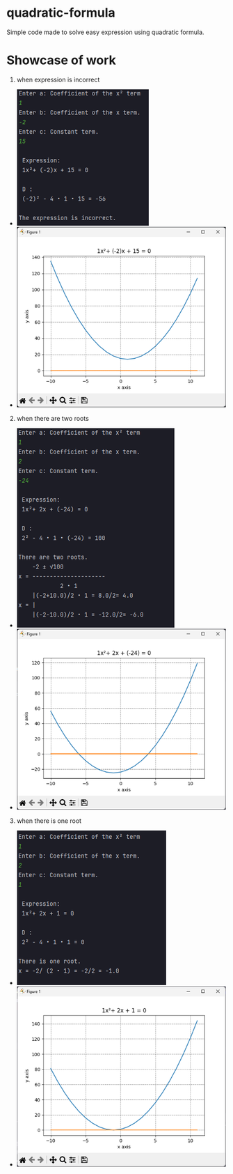 # quadratic-formula

Simple code made to solve easy expression using quadratic formula.


# Showcase of work
1. when expression is incorrect
 - ![Showcase of work](https://github.com/mangofoxplay/quadratic-formula/blob/main/Screenshots/ss1.png)
 - ![Showcase of work](https://github.com/mangofoxplay/quadratic-formula/blob/main/Screenshots/ss2.png)
2. when there are two roots
 - ![Showcase of work](https://github.com/mangofoxplay/quadratic-formula/blob/main/Screenshots/ss3.png)
 - ![Showcase of work](https://github.com/mangofoxplay/quadratic-formula/blob/main/Screenshots/ss4.png)
3. when there is one root
 - ![Showcase of work](https://github.com/mangofoxplay/quadratic-formula/blob/main/Screenshots/ss5.png)
 - ![Showcase of work](https://github.com/mangofoxplay/quadratic-formula/blob/main/Screenshots/ss6.png)
